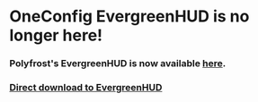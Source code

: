 # OneConfig EvergreenHUD is no longer here!

### Polyfrost's EvergreenHUD is now available [here](https://github.com/Polyfrost/EvergreenHUD).

### [Direct download to EvergreenHUD](https://github.com/Polyfrost/EvergreenHUD/releases/latest)